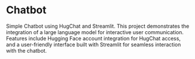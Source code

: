 # Chatbot
Simple Chatbot using HugChat and Streamlit. This project demonstrates the integration of a large language model for interactive user communication. Features include Hugging Face account integration for HugChat access, and a user-friendly interface built with Streamlit for seamless interaction with the chatbot.
